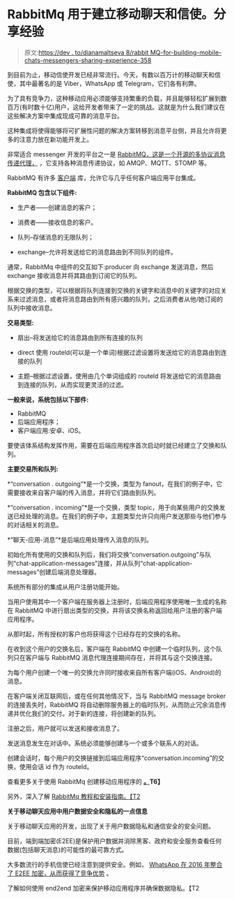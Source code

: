 # RabbitMq 用于建立移动聊天和信使。分享经验

> 原文:[https://dev . to/dianamaltseva 8/rabbit MQ-for-building-mobile-chats-messengers-sharing-experience-358](https://dev.to/dianamaltseva8/rabbitmq-for-building-mobile-chats--messengers-sharing-experience-358)

到目前为止，移动信使开发已经非常流行。今天，有数以百万计的移动聊天和信使，其中最著名的是 Viber，WhatsApp 或 Telegram，它们各有利弊。

为了具有竞争力，这种移动应用必须能够支持繁重的负载，并且能够轻松扩展到数百万(有时数十亿)用户，这给开发者带来了一定的挑战。这就是为什么我们建议在这些解决方案中集成现成可靠的消息平台。

这种集成将使得能够将可扩展性问题的解决方案转移到消息平台侧，并且允许将更多的注意力放在新功能开发上。

非常适合 messenger 开发的平台之一是 [RabbitMQ，这是一个开源的多协议消息传递代理，](https://www.rabbitmq.com/) ，它支持各种消息传递协议，如 AMQP、MQTT、STOMP 等。

RabbitMQ 有许多 [客户端](https://github.com/rabbitmq/rabbitmq-dotnet-client) 库，允许它与几乎任何客户端应用平台集成。

**RabbitMQ 包含以下组件:**

*   生产者——创建消息的客户；

*   消费者——接收信息的客户。

*   队列–存储消息的无限队列；

*   exchange–允许将发送给它的消息路由到不同队列的组件。

通常，RabbitMq 中组件的交互如下:producer 向 exchange 发送消息，然后 exchange 接收消息并将其路由到订阅它的队列。

根据交换的类型，可以根据将队列连接到交换的关键字和消息中的关键字的对应关系来过滤消息，或者将消息路由到所有感兴趣的队列，之后消费者从他/她订阅的队列中接收消息。

**交易类型:**

*   扇出–将发送给它的消息路由到所有连接的队列

*   direct 使用 routeld(可以是一个单词)根据过滤设置将发送给它的消息路由到连接的队列

*   主题–根据过滤设置，使用由几个单词组成的 routeld 将发送给它的消息路由到连接的队列，从而实现更灵活的过滤。

**一般来说，系统包括以下部件:**

*   RabbitMQ
*   后端应用程序；
*   客户端应用:安卓、iOS。

要使该体系结构发挥作用，需要在后端应用程序首次启动时就已经建立了交换和队列。

**主要交易所和队列:**

*“conversation . outgoing”*是一个交换，类型为 fanout，在我们的例子中，它需要接收来自客户端的传入消息，并将它们路由到队列。

*“conversation . incoming”*是一个交换，类型 topic，用于向某些用户的交换发送已经处理的消息。在我们的例子中，主题类型允许只向用户发送那些与他们参与的对话相关的消息。

*“聊天-应用-消息”*是后端应用处理传入消息的队列。

初始化所有使用的交换和队列后，我们将交换“conversation.outgoing”与队列“chat-application-messages”连接，并从队列“chat-application-messages”创建后端消息处理器。

系统所有部分的集成从用户注册功能开始。

当用户使用其中一个客户端在服务器上注册时，后端应用程序使用唯一生成的名称在 RabbitMQ 中进行扇出类型的交换，并将该交换名称返回给用户注册的客户端应用程序。

从那时起，所有授权的客户也将获得这个已经存在的交换的名称。

在收到这个用户的交换名后，客户端在 RabbitMQ 中创建一个临时队列，这个队列只在客户端与 RabbitMQ 消息代理连接期间存在，并将其与这个交换连接。

为每个用户创建一个唯一的交换允许同时接收来自所有客户端(iOS、Android)的消息。

在客户端关闭互联网后，或在任何其他情况下，当与 RabbitMQ message broker 的连接丢失时，RabbitMQ 将自动删除服务器上的临时队列，从而防止冗余消息传递并优化我们的交付。对于新的连接，将创建新的队列。

注册之后，用户就可以发送和接收消息了。

发送消息发生在对话中。系统必须能够创建与一个或多个联系人的对话。

创建会话时，每个用户的交换链接到后端应用程序“conversation.incoming”的交换，使用会话 id 作为 routeId。

查看更多关于使用 RabbitMq 创建移动应用程序的 **[。](https://smartym.pro/blog/using-rabbitmq-message-broker-for-messenger-development-some-clues-for-developers/)T6】**

另外，深入了解 [RabbitMq 教程和安装指南。【T2](https://www.rabbitmq.com/getstarted.html)

**关于移动聊天应用中用户数据安全和隐私的一点信息**

关于移动聊天应用的开发，出现了关于用户数据隐私和通信安全的安全问题。

目前，端到端加密(E2EE)是保护用户数据并消除黑客、政府和安全服务查看任何数据(包括聊天消息)的可能性的最可靠方式。

大多数流行的手机信使已经注意到提供安全。例如， [WhatsApp 在 2016 年整合了 E2EE 加密，从而获得了竞争优势](https://techcrunch.com/2016/04/05/whatsapp-completes-end-to-end-encryption-rollout/) 。

了解如何使用 end2end 加密来保护移动应用程序并确保数据隐私。【T2